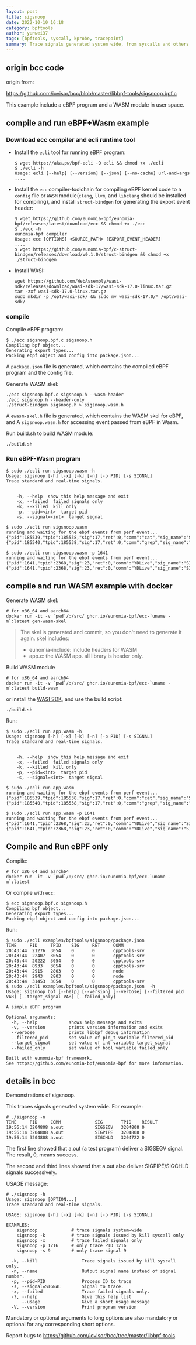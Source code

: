 ```yaml
---
layout: post
title: sigsnoop
date: 2022-10-10 16:18
category: bpftools
author: yunwei37
tags: [bpftools, syscall, kprobe, tracepoint]
summary: Trace signals generated system wide, from syscalls and others.
---
```


## origin bcc code

origin from:

<https://github.com/iovisor/bcc/blob/master/libbpf-tools/sigsnoop.bpf.c>

This example include a eBPF program and a WASM module in user space.

## compile and run eBPF+Wasm example

### Download ecc compiler and ecli runtime tool

- Install the `ecli` tool for running eBPF program:

    ```console
    $ wget https://aka.pw/bpf-ecli -O ecli && chmod +x ./ecli
    $ ./ecli -h
    Usage: ecli [--help] [--version] [--json] [--no-cache] url-and-args
    ....
    ```

- Install the `ecc` compiler-toolchain for compiling eBPF kernel code to a `config` file or `WASM` module(`clang`, `llvm`, and `libclang` should be installed for compiling), and install `struct-bindgen` for generating the export event header:

    ```console
    $ wget https://github.com/eunomia-bpf/eunomia-bpf/releases/latest/download/ecc && chmod +x ./ecc
    $ ./ecc -h
    eunomia-bpf compiler
    Usage: ecc [OPTIONS] <SOURCE_PATH> [EXPORT_EVENT_HEADER]
    ....
    $ wget https://github.com/eunomia-bpf/c-struct-bindgen/releases/download/v0.1.0/struct-bindgen && chmod +x ./struct-bindgen
    ```

- Install WASI:

    ```console
    wget https://github.com/WebAssembly/wasi-sdk/releases/download/wasi-sdk-17/wasi-sdk-17.0-linux.tar.gz
    tar -zxf wasi-sdk-17.0-linux.tar.gz
    sudo mkdir -p /opt/wasi-sdk/ && sudo mv wasi-sdk-17.0/* /opt/wasi-sdk/
    ```

### compile

Compile eBPF program:

```console
$ ./ecc sigsnoop.bpf.c sigsnoop.h
Compiling bpf object...
Generating export types...
Packing ebpf object and config into package.json...
```

A `package.json` file is generated, which contains the compiled eBPF program and the config file.

Generate WASM skel:

```shell
./ecc sigsnoop.bpf.c sigsnoop.h --wasm-header
./ecc sigsnoop.h --header-only
./struct-bindgen sigsnoop.h > sigsnoop.wasm.h
```

A `ewasm-skel.h` file is generated, which contains the WASM skel for eBPF, and A `sigsnoop.wasm.h` for accessing event passed from eBPF in Wasm.

Run build.sh to build WASM module:

```shell
./build.sh
```

### Run eBPF-Wasm program

```console
$ sudo ./ecli run sigsnoop.wasm -h
Usage: sigsnoop [-h] [-x] [-k] [-n] [-p PID] [-s SIGNAL]
Trace standard and real-time signals.


    -h, --help  show this help message and exit
    -x, --failed  failed signals only
    -k, --killed  kill only
    -p, --pid=<int>  target pid
    -s, --signal=<int>  target signal

$ sudo ./ecli run sigsnoop.wasm                                                                     
running and waiting for the ebpf events from perf event...
{"pid":185539,"tpid":185538,"sig":17,"ret":0,"comm":"cat","sig_name":"SIGCHLD"}
{"pid":185540,"tpid":185538,"sig":17,"ret":0,"comm":"grep","sig_name":"SIGCHLD"}

$ sudo ./ecli run sigsnoop.wasm -p 1641
running and waiting for the ebpf events from perf event...
{"pid":1641,"tpid":2368,"sig":23,"ret":0,"comm":"YDLive","sig_name":"SIGURG"}
{"pid":1641,"tpid":2368,"sig":23,"ret":0,"comm":"YDLive","sig_name":"SIGURG"}
```

## compile and run WASM example with docker

Generate WASM skel:

```shell
# for x86_64 and aarch64
docker run -it -v `pwd`/:/src/ ghcr.io/eunomia-bpf/ecc-`uname -m`:latest gen-wasm-skel
```

> The skel is generated and commit, so you don't need to generate it again.
> skel includes:
>
> - eunomia-include: include headers for WASM
> - app.c: the WASM app. all library is header only.

Build WASM module

```shell
# for x86_64 and aarch64
docker run -it -v `pwd`/:/src/ ghcr.io/eunomia-bpf/ecc-`uname -m`:latest build-wasm
```

or install the [WASI SDK](https://github.com/WebAssembly/wasi-sdk/releases/download), and use the build script:

```shell
./build.sh
```

Run:

```console
$ sudo ./ecli run app.wasm -h
Usage: sigsnoop [-h] [-x] [-k] [-n] [-p PID] [-s SIGNAL]
Trace standard and real-time signals.


    -h, --help  show this help message and exit
    -x, --failed  failed signals only
    -k, --killed  kill only
    -p, --pid=<int>  target pid
    -s, --signal=<int>  target signal

$ sudo ./ecli run app.wasm                                                                       
running and waiting for the ebpf events from perf event...
{"pid":185539,"tpid":185538,"sig":17,"ret":0,"comm":"cat","sig_name":"SIGCHLD"}
{"pid":185540,"tpid":185538,"sig":17,"ret":0,"comm":"grep","sig_name":"SIGCHLD"}

$ sudo ./ecli run app.wasm -p 1641
running and waiting for the ebpf events from perf event...
{"pid":1641,"tpid":2368,"sig":23,"ret":0,"comm":"YDLive","sig_name":"SIGURG"}
{"pid":1641,"tpid":2368,"sig":23,"ret":0,"comm":"YDLive","sig_name":"SIGURG"}
```


## Compile and Run eBPF only

Compile:

```shell
# for x86_64 and aarch64
docker run -it -v `pwd`/:/src/ ghcr.io/eunomia-bpf/ecc-`uname -m`:latest
```

Or compile with `ecc`:

```console
$ ecc sigsnoop.bpf.c sigsnoop.h
Compiling bpf object...
Generating export types...
Packing ebpf object and config into package.json...
```

Run:

```console
$ sudo ./ecli examples/bpftools/sigsnoop/package.json
TIME     PID     TPID    SIG     RET     COMM    
20:43:44  21276  3054    0       0       cpptools-srv
20:43:44  22407  3054    0       0       cpptools-srv
20:43:44  20222  3054    0       0       cpptools-srv
20:43:44  8933   3054    0       0       cpptools-srv
20:43:44  2915   2803    0       0       node
20:43:44  2943   2803    0       0       node
20:43:44  31453  3054    0       0       cpptools-srv
$ sudo ./ecli examples/bpftools/sigsnoop/package.json  -h
Usage: sigsnoop_bpf [--help] [--version] [--verbose] [--filtered_pid VAR] [--target_signal VAR] [--failed_only]

A simple eBPF program

Optional arguments:
  -h, --help            shows help message and exits 
  -v, --version         prints version information and exits 
  --verbose             prints libbpf debug information 
  --filtered_pid        set value of pid_t variable filtered_pid 
  --target_signal       set value of int variable target_signal 
  --failed_only         set value of bool variable failed_only 

Built with eunomia-bpf framework.
See https://github.com/eunomia-bpf/eunomia-bpf for more information.
```

## details in bcc

Demonstrations of sigsnoop.

This traces signals generated system wide. For example:

```console
# ./sigsnoop -n
TIME     PID     COMM             SIG       TPID    RESULT
19:56:14 3204808 a.out            SIGSEGV   3204808 0
19:56:14 3204808 a.out            SIGPIPE   3204808 0
19:56:14 3204808 a.out            SIGCHLD   3204722 0
```

The first line showed that a.out (a test program) deliver a SIGSEGV signal.
The result, 0, means success.

The second and third lines showed that a.out also deliver SIGPIPE/SIGCHLD
signals successively.

USAGE message:

```console
# ./sigsnoop -h
Usage: sigsnoop [OPTION...]
Trace standard and real-time signals.

USAGE: sigsnoop [-h] [-x] [-k] [-n] [-p PID] [-s SIGNAL]

EXAMPLES:
    sigsnoop             # trace signals system-wide
    sigsnoop -k          # trace signals issued by kill syscall only
    sigsnoop -x          # trace failed signals only
    sigsnoop -p 1216     # only trace PID 1216
    sigsnoop -s 9        # only trace signal 9

  -k, --kill                 Trace signals issued by kill syscall only.
  -n, --name                 Output signal name instead of signal number.
  -p, --pid=PID              Process ID to trace
  -s, --signal=SIGNAL        Signal to trace.
  -x, --failed               Trace failed signals only.
  -?, --help                 Give this help list
      --usage                Give a short usage message
  -V, --version              Print program version
```

Mandatory or optional arguments to long options are also mandatory or optional
for any corresponding short options.

Report bugs to <https://github.com/iovisor/bcc/tree/master/libbpf-tools>.
